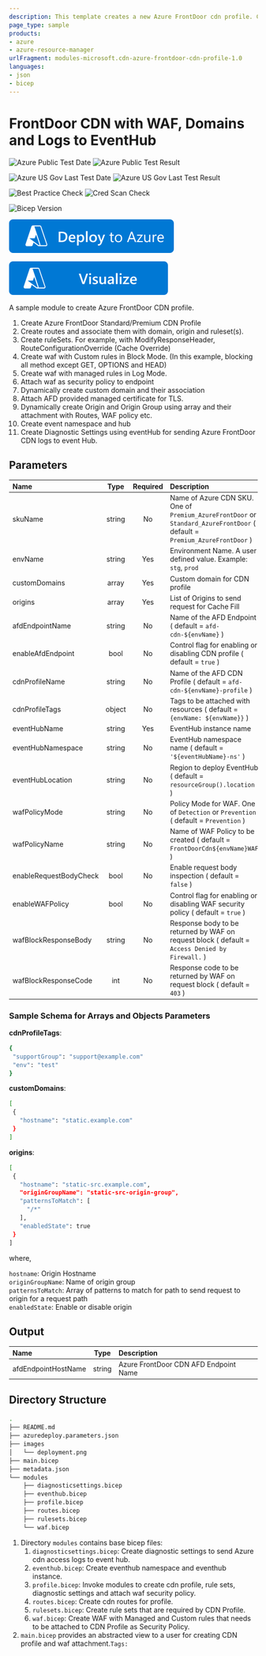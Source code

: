 ```yaml
---
description: This template creates a new Azure FrontDoor cdn profile. Create WAF with custom and managed rules, cdn routes, origin and groups with their association with WAF and routes, configures custom domains, create event hub and diagnostic settings for sending CDN access logs using event hub.
page_type: sample
products:
- azure
- azure-resource-manager
urlFragment: modules-microsoft.cdn-azure-frontdoor-cdn-profile-1.0
languages:
- json
- bicep
---
```

# FrontDoor CDN with WAF, Domains and Logs to EventHub

![Azure Public Test Date](https://azurequickstartsservice.blob.core.windows.net/badges/modules/microsoft.cdn/azure-frontdoor-cdn-profile/1.0/PublicLastTestDate.svg)
![Azure Public Test Result](https://azurequickstartsservice.blob.core.windows.net/badges/modules/microsoft.cdn/azure-frontdoor-cdn-profile/1.0/PublicDeployment.svg)

![Azure US Gov Last Test Date](https://azurequickstartsservice.blob.core.windows.net/badges/modules/microsoft.cdn/azure-frontdoor-cdn-profile/1.0/FairfaxLastTestDate.svg)
![Azure US Gov Last Test Result](https://azurequickstartsservice.blob.core.windows.net/badges/modules/microsoft.cdn/azure-frontdoor-cdn-profile/1.0/FairfaxDeployment.svg)

![Best Practice Check](https://azurequickstartsservice.blob.core.windows.net/badges/modules/microsoft.cdn/azure-frontdoor-cdn-profile/1.0/BestPracticeResult.svg)
![Cred Scan Check](https://azurequickstartsservice.blob.core.windows.net/badges/modules/microsoft.cdn/azure-frontdoor-cdn-profile/1.0/CredScanResult.svg)

![Bicep Version](https://azurequickstartsservice.blob.core.windows.net/badges/modules/microsoft.cdn/azure-frontdoor-cdn-profile/1.0/BicepVersion.svg)

[![Deploy To Azure](https://raw.githubusercontent.com/Azure/azure-quickstart-templates/master/1-CONTRIBUTION-GUIDE/images/deploytoazure.svg?sanitize=true)](https://portal.azure.com/#create/Microsoft.Template/uri/https%3A%2F%2Fraw.githubusercontent.com%2FAzure%2Fazure-quickstart-templates%2Fmaster%2Fmodules%2Fmicrosoft.cdn%2Fazure-frontdoor-cdn-profile%2F1.0%2Fazuredeploy.json)

[![Visualize](https://raw.githubusercontent.com/Azure/azure-quickstart-templates/master/1-CONTRIBUTION-GUIDE/images/visualizebutton.svg?sanitize=true)](http://armviz.io/#/?load=https%3A%2F%2Fraw.githubusercontent.com%2FAzure%2Fazure-quickstart-templates%2Fmaster%2Fmodules%2Fmicrosoft.cdn%2Fazure-frontdoor-cdn-profile%2F1.0%2Fazuredeploy.json)   

A sample module to create Azure FrontDoor CDN profile. 

1. Create Azure FrontDoor Standard/Premium CDN Profile
2. Create routes and associate them with domain, origin and ruleset(s).
3. Create ruleSets. For example, with ModifyResponseHeader, RouteConfigurationOverride (Cache Override)
4. Create waf with Custom rules in Block Mode. (In this example, blocking all method except GET, OPTIONS and HEAD)
5. Create waf with managed rules in Log Mode.
6. Attach waf as security policy to endpoint
7. Dynamically create custom domain and their association
8. Attach AFD provided managed certificate for TLS. 
9. Dynamically create Origin and Origin Group using array and their attachment with Routes, WAF policy etc.
10. Create event namespace and hub
11. Create Diagnostic Settings using eventHub for sending Azure FrontDoor CDN logs to event Hub.

## Parameters


| Name | Type | Required | Description |
| :------------- | :----------: | :----------: | :------------- |
| skuName | string | No | Name of Azure CDN SKU. One of `Premium_AzureFrontDoor` or `Standard_AzureFrontDoor` ( default = `Premium_AzureFrontDoor` ) |
| envName | string | Yes | Environment Name. A user defined value. Example: `stg`, `prod` |
| customDomains | array | Yes | Custom domain for CDN profile |
| origins | array | Yes | List of Origins to send request for Cache Fill |
| afdEndpointName | string | No | Name of the AFD Endpoint ( default = `afd-cdn-${envName}` ) |
| enableAfdEndpoint | bool | No | Control flag for enabling or disabling CDN profile ( default = `true` ) |
| cdnProfileName | string | No | Name of the AFD CDN Profile ( default = `afd-cdn-${envName}-profile` ) |
| cdnProfileTags | object | No | Tags to be attached with resources ( default = `{envName: ${envName}}` ) |
| eventHubName | string | Yes | EventHub instance name |
| eventHubNamespace | string | No | EventHub namespace name ( default = `'${eventHubName}-ns'` ) |
| eventHubLocation | string | No | Region to deploy EventHub ( default = `resourceGroup().location` ) |
| wafPolicyMode | string | No | Policy Mode for WAF. One of `Detection` or `Prevention` ( default = `Prevention` ) |
| wafPolicyName | string | No | Name of WAF Policy to be created ( default = `FrontDoorCdn${envName}WAF` ) |
| enableRequestBodyCheck | bool | No | Enable request body inspection ( default = `false` ) |
| enableWAFPolicy | bool | No | Control flag for enabling or disabling WAF security policy ( default = `true` ) |
| wafBlockResponseBody | string | No | Response body to be returned by WAF on request block ( default = `Access Denied by Firewall.` ) |
| wafBlockResponseCode | int | No | Response code to be returned by WAF on request block ( default = `403` ) |


### Sample Schema for Arrays and Objects Parameters

**cdnProfileTags**:

```bash
{
 "supportGroup": "support@example.com"
 "env": "test"
}
```

**customDomains**:

```bash
[
 {
   "hostname": "static.example.com"
 }
]
```

**origins**:

```bash
[
 {
   "hostname": "static-src.example.com",
   "originGroupName": "static-src-origin-group",
   "patternsToMatch": [
     "/*"
   ],
   "enabledState": true
 } 
]
```

where, 

`hostname`: Origin Hostname  
`originGroupName`: Name of origin group  
`patternsToMatch`: Array of patterns to match for path to send request to origin for a request path  
`enabledState`: Enable or disable origin  

## Output

| Name | Type | Description |
| :------------- | :----------: | :------------- |
| afdEndpointHostName | string | Azure FrontDoor CDN AFD Endpoint Name |


## Directory Structure

```bash
.
├── README.md
├── azuredeploy.parameters.json
├── images
│   └── deployment.png
├── main.bicep
├── metadata.json
└── modules
    ├── diagnosticsettings.bicep
    ├── eventhub.bicep
    ├── profile.bicep
    ├── routes.bicep
    ├── rulesets.bicep
    └── waf.bicep
```

1. Directory `modules` contains base bicep files:
   1. `diagnosticsettings.bicep`: Create diagnostic settings to send Azure cdn access logs to event hub.
   2. `eventhub.bicep`: Create eventhub namespace and eventhub instance.
   3. `profile.bicep`: Invoke modules to create cdn profile, rule sets, diagnostic settings and attach waf security policy.
   4. `routes.bicep`: Create cdn routes for profile.
   5. `rulesets.bicep`: Create rule sets that are required by CDN Profile.
   6. `waf.bicep`: Create WAF with Managed and Custom rules that needs to be attached to CDN Profile as Security Policy.
3. `main.bicep` provides an abstracted view to a user for creating CDN profile and waf attachment.`Tags: `